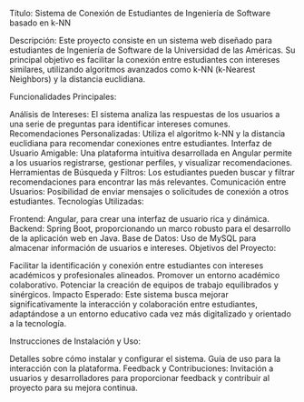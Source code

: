 Título: Sistema de Conexión de Estudiantes de Ingeniería de Software basado en k-NN

Descripción:
Este proyecto consiste en un sistema web diseñado para estudiantes de Ingeniería de Software de la Universidad de las Américas. Su principal objetivo es facilitar la conexión entre estudiantes con intereses similares, utilizando algoritmos avanzados como k-NN (k-Nearest Neighbors) y la distancia euclidiana.

Funcionalidades Principales:

Análisis de Intereses: El sistema analiza las respuestas de los usuarios a una serie de preguntas para identificar intereses comunes.
Recomendaciones Personalizadas: Utiliza el algoritmo k-NN y la distancia euclidiana para recomendar conexiones entre estudiantes.
Interfaz de Usuario Amigable: Una plataforma intuitiva desarrollada en Angular permite a los usuarios registrarse, gestionar perfiles, y visualizar recomendaciones.
Herramientas de Búsqueda y Filtros: Los estudiantes pueden buscar y filtrar recomendaciones para encontrar las más relevantes.
Comunicación entre Usuarios: Posibilidad de enviar mensajes o solicitudes de conexión a otros estudiantes.
Tecnologías Utilizadas:

Frontend: Angular, para crear una interfaz de usuario rica y dinámica.
Backend: Spring Boot, proporcionando un marco robusto para el desarrollo de la aplicación web en Java.
Base de Datos: Uso de MySQL para almacenar información de usuarios e intereses.
Objetivos del Proyecto:

Facilitar la identificación y conexión entre estudiantes con intereses académicos y profesionales alineados.
Promover un entorno académico colaborativo.
Potenciar la creación de equipos de trabajo equilibrados y sinérgicos.
Impacto Esperado:
Este sistema busca mejorar significativamente la interacción y colaboración entre estudiantes, adaptándose a un entorno educativo cada vez más digitalizado y orientado a la tecnología.

Instrucciones de Instalación y Uso:

Detalles sobre cómo instalar y configurar el sistema.
Guía de uso para la interacción con la plataforma.
Feedback y Contribuciones:
Invitación a usuarios y desarrolladores para proporcionar feedback y contribuir al proyecto para su mejora continua.

